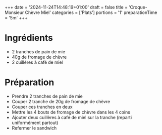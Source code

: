 +++
date = '2024-11-24T14:48:19+01:00'
draft = false
title = 'Croque-Monsieur Chèvre Miel'
categories = ['Plats']
portions = '1'
preparationTime = '5m'
+++

# Ingrédients

- 2 tranches de pain de mie
- 40g de fromage de chèvre
- 2 cuillères à café de miel

# Préparation

- Prendre 2 tranches de pain de mie
- Couper 2 tranche de 20g de fromage de chèvre
- Couper ces tranches en deux
- Mettre les 4 bouts de fromage de chèvre dans les 4 coins
- Ajouter deux cuillères à café de miel sur la tranche (reparti uniformément partout)
- Refermer le sandwich
